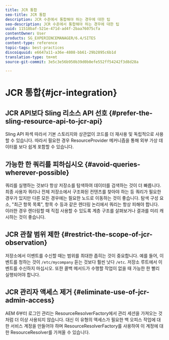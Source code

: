 ```yaml
---
title: JCR 통합
seo-title: JCR 통합
description: JCR 수준에서 통합해야 하는 경우에 대한 팁
seo-description: JCR 수준에서 통합해야 하는 경우에 대한 팁
uuid: 11518baf-521e-471d-ad4f-2baa76075cfa
contentOwner: User
products: SG_EXPERIENCEMANAGER/6.4/SITES
content-type: reference
topic-tags: best-practices
discoiquuid: e6647a11-a36e-4808-bb61-29b2895c6b1d
translation-type: tm+mt
source-git-commit: 3e5c3e56b950b39d0b0efe552ff54242f3d8d28a

---
```



# JCR 통합{#jcr-integration}

## JCR API보다 Sling 리소스 API 선호 {#prefer-the-sling-resource-api-to-jcr-api}

Sling API 파섹 따라서 기본 스토리지와 상관없이 코드를 더 재사용 및 독립적으로 사용할 수 있습니다. 따라서 필요한 경우 ResourceProvider 메커니즘을 통해 외부 가상 데이터를 보다 쉽게 포함할 수 있습니다.

## 가능한 한 쿼리를 피하십시오 {#avoid-queries-wherever-possible}

쿼리를 실행하는 것보다 항상 저장소를 탐색하여 데이터를 검색하는 것이 더 빠릅니다. 최종 사용자 쿼리나 전체 저장소에서 구조화된 컨텐츠를 찾아야 하는 등 쿼리가 필요한 경우가 있지만 다른 모든 경우에는 필요한 노드로 이동하는 것이 좋습니다. 탐색 구성 요소, &quot;최근 항목 목록&quot;, 항목 수 등과 같은 렌더링 논리에서 쿼리는 항상 피해야 합니다. 이러한 경우 렌더링할 때 직접 사용할 수 있도록 계층 구조를 살펴보거나 결과를 미리 캐시하는 것이 좋습니다.

## JCR 관찰 범위 제한 {#restrict-the-scope-of-jcr-observation}

저장소에서 이벤트를 수신할 때는 범위를 최대한 좁히는 것이 중요합니다. 예를 들어, 이벤트를 청하는 것이 `/etc/mycompany` 듣는 것보다 훨씬 낫다 `/etc`. 저장소 루트에서 이벤트를 수신하지 마십시오. 또한 콜백 메서드가 수행할 작업이 없을 때 가능한 한 빨리 실행되어야 합니다.

## JCR 관리자 액세스 제거 {#eliminate-use-of-jcr-admin-access}

AEM 6부터 로그인 관리는 ResourceResolverFactory에서 관리 세션을 가져오는 것처럼 더 이상 사용되지 않습니다. 대신 이 유형의 액세스가 필요한 백 오피스 작업에 대한 서비스 계정을 만들어야 하며 ResourceResolverFactory를 사용하여 이 계정에 대한 ResourceResolver를 가져올 수 있습니다.
